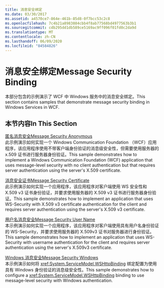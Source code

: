 ```yaml
---
title: 消息安全绑定
ms.date: 03/30/2017
ms.assetid: a4570ce7-864e-461b-85d8-0f7bcc53c2c8
ms.openlocfilehash: 7c4b21a8983884cbb4f8ab77568bd4977563b3b1
ms.sourcegitcommit: cdb295dd1db589ce5169ac9ff096f01fd0c2da9d
ms.translationtype: MT
ms.contentlocale: zh-CN
ms.lasthandoff: 06/09/2020
ms.locfileid: "84584826"
---
```

# <a name="message-security-binding"></a><span data-ttu-id="0e5e3-102">消息安全绑定</span><span class="sxs-lookup"><span data-stu-id="0e5e3-102">Message Security Binding</span></span>
<span data-ttu-id="0e5e3-103">本部分包含的示例演示了 WCF 中 Windows 服务中的消息安全绑定。</span><span class="sxs-lookup"><span data-stu-id="0e5e3-103">This section contains samples that demonstrate message security binding in Windows Services in WCF.</span></span>  
  
## <a name="in-this-section"></a><span data-ttu-id="0e5e3-104">本节内容</span><span class="sxs-lookup"><span data-stu-id="0e5e3-104">In This Section</span></span>  
 [<span data-ttu-id="0e5e3-105">匿名消息安全</span><span class="sxs-lookup"><span data-stu-id="0e5e3-105">Message Security Anonymous</span></span>](message-security-anonymous.md)  
 <span data-ttu-id="0e5e3-106">此示例演示如何实现一个 Windows Communication Foundation （WCF）应用程序，该应用程序使用不带客户端身份验证的消息级安全性，但需要使用服务器的 x.509 证书进行服务器身份验证。</span><span class="sxs-lookup"><span data-stu-id="0e5e3-106">This sample demonstrates how to implement a Windows Communication Foundation (WCF) application that uses message-level security with no client authentication but that requires server authentication using the server's X.509 certificate.</span></span>  
  
 [<span data-ttu-id="0e5e3-107">消息安全证书</span><span class="sxs-lookup"><span data-stu-id="0e5e3-107">Message Security Certificate</span></span>](message-security-certificate.md)  
 <span data-ttu-id="0e5e3-108">此示例演示如何实现一个应用程序，该应用程序对客户端使用 WS 安全性和 X.509 v3 证书身份验证，并要求使用服务器的 X.509 v3 证书进行服务器身份验证。</span><span class="sxs-lookup"><span data-stu-id="0e5e3-108">This sample demonstrates how to implement an application that uses WS-Security with X.509 v3 certificate authentication for the client and requires server authentication using the server's X.509 v3 certificate.</span></span>  
  
 [<span data-ttu-id="0e5e3-109">用户名消息安全</span><span class="sxs-lookup"><span data-stu-id="0e5e3-109">Message Security User Name</span></span>](message-security-user-name.md)  
 <span data-ttu-id="0e5e3-110">本示例演示如何实现一个应用程序，该应用程序对客户端使用具有用户名身份验证的 WS-Security，并要求使用服务器的 X.509v3 证书对服务器进行身份验证。</span><span class="sxs-lookup"><span data-stu-id="0e5e3-110">This sample demonstrates how to implement an application that uses WS-Security with username authentication for the client and requires server authentication using the server's X.509v3 certificate.</span></span>  
  
 [<span data-ttu-id="0e5e3-111">Windows 消息安全</span><span class="sxs-lookup"><span data-stu-id="0e5e3-111">Message Security Windows</span></span>](message-security-windows.md)  
 <span data-ttu-id="0e5e3-112">本示例演示如何将 <xref:System.ServiceModel.WSHttpBinding> 绑定配置为使用具有 Windows 身份验证的消息级安全性。</span><span class="sxs-lookup"><span data-stu-id="0e5e3-112">This sample demonstrates how to configure a <xref:System.ServiceModel.WSHttpBinding> binding to use message-level security with Windows authentication.</span></span>
